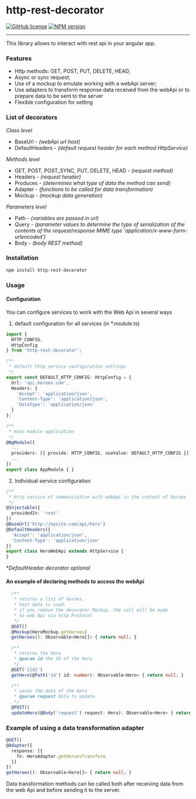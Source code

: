 # http-rest-decorator


[![GitHub license](https://img.shields.io/badge/license-MIT-blue.svg)](LICENSE)
[![NPM version](https://badge.fury.io/js/http-rest-decorator.svg)](http://badge.fury.io/js/http-rest-decorator)

****
This library allows to interact with rest api in your angular app.

### Features
- Http methods: GET, POST, PUT, DELETE, HEAD;
- Async or sync request;
- Use of a mockup to emulate working with a webApi server;
- Use adapters to transform response data received from the webApi or to prepare data to be sent to the server
- Flexible configuration for setting


### List of decorators
*Class level*

- BaseUrl - *(webApi url host)*
- DefaultHeaders - *(default request header for each method HttpService)*

*Methods level*
- GET, POST, POST_SYNC, PUT, DELETE, HEAD - *(request method)*
- Headers - *(request header)*
- Produces - *(determines what type of data the method can send)*
- Adapter - *(functions to be called for data transformation)*
- Mockup - *(mockup data generation)*

*Parameters level*
- Path - *(variables are passed in url)*
- Query - *(parameter values to determine the type of serialization of the contents of the request/response MIME type 'application/x-www-form-urlencoded')*
- Body - *(body REST method)*

### Installation

```sh
npm install http-rest-decorator
```

### Usage


#### Configuration

You can configure services to work with the Web Api in several ways

1. default configuration for all services (in *.module.ts)

```typescript
import {
  HTTP_CONFIG,
  HttpConfig
} from 'http-rest-decorator';

/**
 * default http service configuration settings
 */
export const DEFAULT_HTTP_CONFIG: HttpConfig = {
  Url: 'api.heroes.com',
  Headers: {
    'Accept': 'application/json',
    'Content-Type': 'application/json',
    'DataType': 'application/json'
  }
};

/**
 * main module application
 */
@NgModule({
  ...
  providers: [{ provide: HTTP_CONFIG, useValue: DEFAULT_HTTP_CONFIG }]
  ...
})
export class AppModule { }

```

2. Individual service configuration

```typescript
/**
 * http service of communication with webApi in the context of heroes
 */
@Injectable({
  providedIn: 'root'
})
@BaseUrl('http://mysite.com/api/hero')
@DefaultHeaders({
  'Accept': 'application/json',
  'Content-Type': 'application/json'
})
export class HeroWebApi extends HttpService {
}
````

**DefaultHeader decorator optional*

#### An example of declaring methods to access the webApi

```typescript
  /**
   * returns a list of heroes.
   * test data is used.
   * if you remove the decorator Mockup, the call will be made
   * to web Api via http Protocol
   */
  @GET()
  @Mockup(HeroMockup.getHeroes)
  getHeroes(): Observable<Hero[]> { return null; }

  /**
   * returns the hero
   * @param id the ID of the hero
   */
  @GET('{id}')
  getHero(@Path('id') id: number): Observable<Hero> { return null; }

  /**
   * saves the data of the hero
   * @param request data to update
   */
  @POST()
  updateHero(@Body('request') request: Hero): Observable<Hero> { return null; }
```

### Example of using a data transformation adapter

```typescript
@GET()
@Adapter({
  response: [{
    fn: HeroAdapter.getHeroesTransform
  }]
})
getHeroes(): Observable<Hero[]> { return null; }
```
Data transformation methods can be called both after receiving data from the web Api and before sending it to the server.
